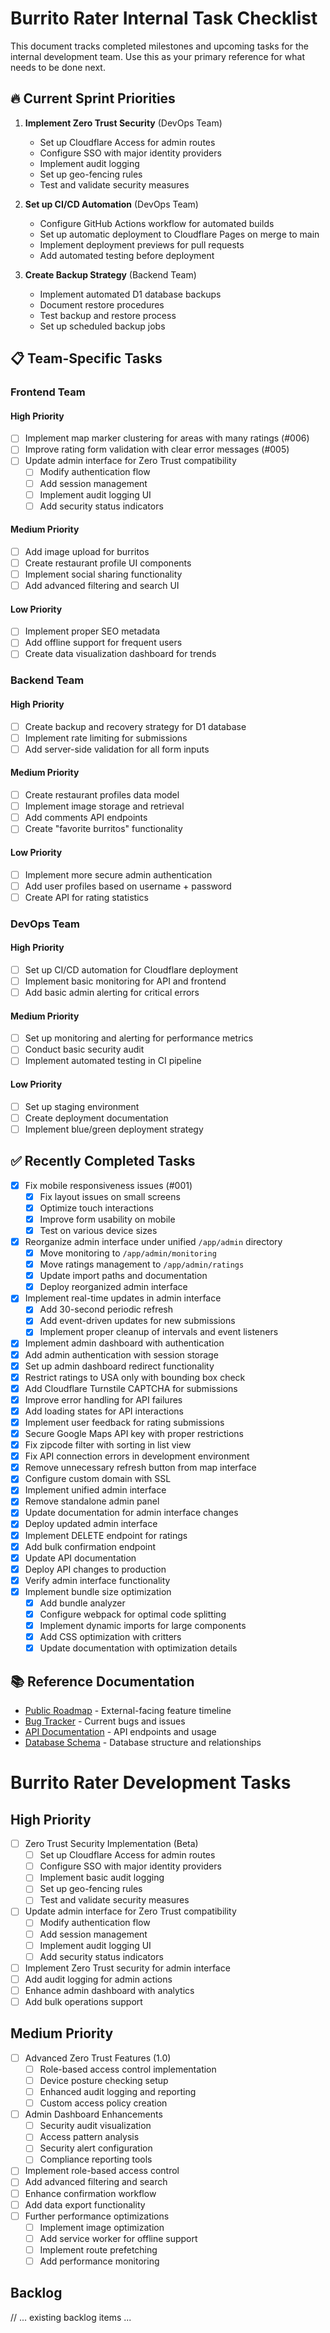 # Burrito Rater Internal Task Checklist

This document tracks completed milestones and upcoming tasks for the internal development team. Use this as your primary reference for what needs to be done next.

## 🔥 Current Sprint Priorities

1. **Implement Zero Trust Security** (DevOps Team)
   - Set up Cloudflare Access for admin routes
   - Configure SSO with major identity providers
   - Implement audit logging
   - Set up geo-fencing rules
   - Test and validate security measures

2. **Set up CI/CD Automation** (DevOps Team)
   - Configure GitHub Actions workflow for automated builds
   - Set up automatic deployment to Cloudflare Pages on merge to main
   - Implement deployment previews for pull requests
   - Add automated testing before deployment

3. **Create Backup Strategy** (Backend Team)
   - Implement automated D1 database backups
   - Document restore procedures
   - Test backup and restore process
   - Set up scheduled backup jobs

## 📋 Team-Specific Tasks

### Frontend Team

#### High Priority
- [ ] Implement map marker clustering for areas with many ratings (#006)
- [ ] Improve rating form validation with clear error messages (#005)
- [ ] Update admin interface for Zero Trust compatibility
  - [ ] Modify authentication flow
  - [ ] Add session management
  - [ ] Implement audit logging UI
  - [ ] Add security status indicators

#### Medium Priority
- [ ] Add image upload for burritos
- [ ] Create restaurant profile UI components
- [ ] Implement social sharing functionality
- [ ] Add advanced filtering and search UI

#### Low Priority
- [ ] Implement proper SEO metadata
- [ ] Add offline support for frequent users
- [ ] Create data visualization dashboard for trends

### Backend Team

#### High Priority
- [ ] Create backup and recovery strategy for D1 database
- [ ] Implement rate limiting for submissions
- [ ] Add server-side validation for all form inputs

#### Medium Priority
- [ ] Create restaurant profiles data model
- [ ] Implement image storage and retrieval
- [ ] Add comments API endpoints
- [ ] Create "favorite burritos" functionality

#### Low Priority
- [ ] Implement more secure admin authentication
- [ ] Add user profiles based on username + password
- [ ] Create API for rating statistics

### DevOps Team

#### High Priority
- [ ] Set up CI/CD automation for Cloudflare deployment
- [ ] Implement basic monitoring for API and frontend
- [ ] Add basic admin alerting for critical errors

#### Medium Priority
- [ ] Set up monitoring and alerting for performance metrics
- [ ] Conduct basic security audit
- [ ] Implement automated testing in CI pipeline

#### Low Priority
- [ ] Set up staging environment
- [ ] Create deployment documentation
- [ ] Implement blue/green deployment strategy

## ✅ Recently Completed Tasks

- [x] Fix mobile responsiveness issues (#001)
  - [x] Fix layout issues on small screens
  - [x] Optimize touch interactions
  - [x] Improve form usability on mobile
  - [x] Test on various device sizes
- [x] Reorganize admin interface under unified `/app/admin` directory
  - [x] Move monitoring to `/app/admin/monitoring`
  - [x] Move ratings management to `/app/admin/ratings`
  - [x] Update import paths and documentation
  - [x] Deploy reorganized admin interface
- [x] Implement real-time updates in admin interface
  - [x] Add 30-second periodic refresh
  - [x] Add event-driven updates for new submissions
  - [x] Implement proper cleanup of intervals and event listeners
- [x] Implement admin dashboard with authentication
- [x] Add admin authentication with session storage
- [x] Set up admin dashboard redirect functionality
- [x] Restrict ratings to USA only with bounding box check
- [x] Add Cloudflare Turnstile CAPTCHA for submissions
- [x] Improve error handling for API failures
- [x] Add loading states for API interactions
- [x] Implement user feedback for rating submissions
- [x] Secure Google Maps API key with proper restrictions
- [x] Fix zipcode filter with sorting in list view
- [x] Fix API connection errors in development environment
- [x] Remove unnecessary refresh button from map interface
- [x] Configure custom domain with SSL
- [x] Implement unified admin interface
- [x] Remove standalone admin panel
- [x] Update documentation for admin interface changes
- [x] Deploy updated admin interface
- [x] Implement DELETE endpoint for ratings
- [x] Add bulk confirmation endpoint
- [x] Update API documentation
- [x] Deploy API changes to production
- [x] Verify admin interface functionality
- [x] Implement bundle size optimization
  - [x] Add bundle analyzer
  - [x] Configure webpack for optimal code splitting
  - [x] Implement dynamic imports for large components
  - [x] Add CSS optimization with critters
  - [x] Update documentation with optimization details

## 📚 Reference Documentation

- [Public Roadmap](./ROADMAP.md) - External-facing feature timeline
- [Bug Tracker](./BUGS.md) - Current bugs and issues
- [API Documentation](../API_WORKER.md) - API endpoints and usage
- [Database Schema](../DATABASE_SCHEMA.md) - Database structure and relationships

# Burrito Rater Development Tasks

## High Priority
- [ ] Zero Trust Security Implementation (Beta)
  - [ ] Set up Cloudflare Access for admin routes
  - [ ] Configure SSO with major identity providers
  - [ ] Implement basic audit logging
  - [ ] Set up geo-fencing rules
  - [ ] Test and validate security measures
- [ ] Update admin interface for Zero Trust compatibility
  - [ ] Modify authentication flow
  - [ ] Add session management
  - [ ] Implement audit logging UI
  - [ ] Add security status indicators
- [ ] Implement Zero Trust security for admin interface
- [ ] Add audit logging for admin actions
- [ ] Enhance admin dashboard with analytics
- [ ] Add bulk operations support

## Medium Priority
- [ ] Advanced Zero Trust Features (1.0)
  - [ ] Role-based access control implementation
  - [ ] Device posture checking setup
  - [ ] Enhanced audit logging and reporting
  - [ ] Custom access policy creation
- [ ] Admin Dashboard Enhancements
  - [ ] Security audit visualization
  - [ ] Access pattern analysis
  - [ ] Security alert configuration
  - [ ] Compliance reporting tools
- [ ] Implement role-based access control
- [ ] Add advanced filtering and search
- [ ] Enhance confirmation workflow
- [ ] Add data export functionality
- [ ] Further performance optimizations
  - [ ] Implement image optimization
  - [ ] Add service worker for offline support
  - [ ] Implement route prefetching
  - [ ] Add performance monitoring

## Backlog
// ... existing backlog items ... 